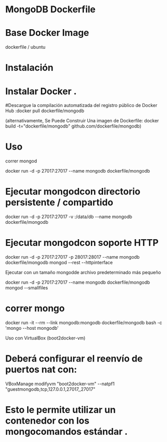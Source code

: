 # MongoDB Dockerfile



# Base Docker Image
dockerfile / ubuntu

# Instalación
# Instalar Docker .

#Descargue la compilación automatizada del registro público de Docker Hub :docker pull dockerfile/mongodb

(alternativamente, Se Puede Construir Una imagen de Dockerfile: docker build -t="dockerfile/mongodb" github.com/dockerfile/mongodb)

# Uso

correr mongod

docker run -d -p 27017:27017 --name mongodb dockerfile/mongodb

# Ejecutar mongodcon directorio persistente / compartido

docker run -d -p 27017:27017 -v <db-dir>:/data/db --name mongodb dockerfile/mongodb
  
# Ejecutar mongodcon soporte HTTP

docker run -d -p 27017:27017 -p 28017:28017 --name mongodb dockerfile/mongodb mongod --rest --httpinterface

Ejecutar con un tamaño mongodde archivo predeterminado más pequeño

docker run -d -p 27017:27017 --name mongodb dockerfile/mongodb mongod --smallfiles

# correr mongo

docker run -it --rm --link mongodb:mongodb dockerfile/mongodb bash -c 'mongo --host mongodb'

Uso con VirtualBox (boot2docker-vm)

# Deberá configurar el reenvío de puertos nat con:

VBoxManage modifyvm "boot2docker-vm" --natpf1 "guestmongodb,tcp,127.0.0.1,27017,,27017"

# Esto le permite utilizar un contenedor con los mongocomandos estándar .
